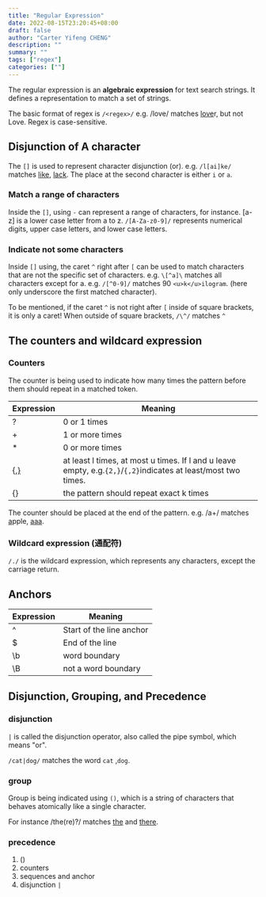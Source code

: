 ```yaml
---
title: "Regular Expression"
date: 2022-08-15T23:20:45+08:00
draft: false
author: "Carter Yifeng CHENG"
description: ""
summary: ""
tags: ["regex"]
categories: [""]
---
```

The regular expression is an **algebraic expression** for text search strings. It defines a representation to match a set of strings. 

The basic format of regex is `/<regex>/` e.g. /love/ matches <u>love</u>r, but not Love. Regex is case-sensitive. 

## Disjunction of  A character

The `[]` is used to represent character disjunction (or). e.g. `/l[ai]ke/` matches <u>like</u>, <u>lack</u>. The place at the second character is either `i` or `a`. 

### Match a range of characters

Inside the `[]`, using `-` can represent a range of characters, for instance. [a-z] is a lower case letter from a to z. `/[A-Za-z0-9]/` represents numerical digits, upper case letters, and lower case letters. 

### Indicate not some characters

Inside `[]` using,  the caret `^` right after  `[` can be used to match characters that are not the specific set of characters. e.g. `\[^a]\` matches all characters except for a.  e.g.  `/[^0-9]/` matches 90 `<u>k</u>ilogram`. (here only underscore the first matched character). 

To be mentioned, if the caret `^` is not right after `[` inside of square brackets, it is only a caret! When outside of square brackets, `/\^/` matches `^`

## The counters and wildcard expression

### Counters

The counter is being used to indicate how many times the pattern before them should repeat in a matched token. 

| Expression | Meaning                                                      |
| ---------- | ------------------------------------------------------------ |
| ?          | 0 or 1 times                                                 |
| +          | 1 or more times                                              |
| *          | 0 or more times                                              |
| {<l>,<u>}  | at least l times, at most u times. If l and u leave empty, e.g.`{2,}`/`{,2}`indicates at least/most two times. |
| {<k>}      | the pattern should repeat exact k times                      |

The counter should be placed at the end of the pattern. e.g. /a+/ matches <u>a</u>pple, <u>aaa</u>. 

### Wildcard expression (通配符)

`/./` is the wildcard expression, which represents any characters, except the carriage return.

## Anchors

| Expression | Meaning                  |
| ---------- | ------------------------ |
| ^          | Start of the line anchor |
| $          | End of the line          |
| \b         | word boundary            |
| \B         | not a word boundary      |

## Disjunction, Grouping, and Precedence

### disjunction

`|` is called the disjunction operator, also called the pipe symbol, which means "or". 

`/cat|dog/` matches the word `cat` ,`dog`.

### group

Group is being indicated using `()`, which is a string of characters that behaves atomically like a single character.

For instance  /the(re)?/ matches <u>the</u> and <u>there</u>. 

### precedence

1. () 
2. counters 
3. sequences and anchor
4. disjunction `|`


